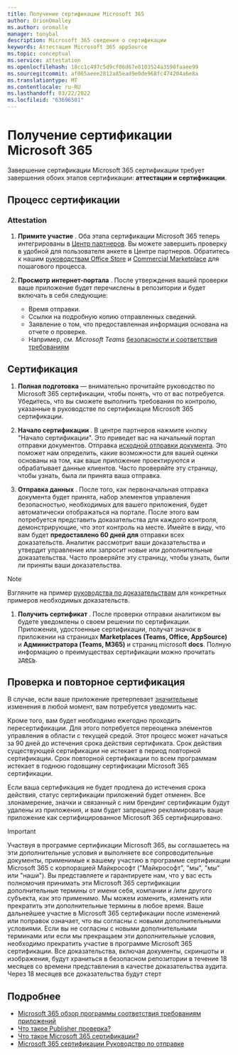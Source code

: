 ```yaml
---
title: Получение сертификации Microsoft 365
author: OrionOmalley
ms.author: oromalle
manager: tonybal
description: Microsoft 365 сведения о сертификации
keywords: Аттестация Microsoft 365 appSource
ms.topic: conceptual
ms.service: attestation
ms.openlocfilehash: 18cc1c497c5d9cf06d67e0103524a3598faaee99
ms.sourcegitcommit: af065aeee2812a85ead9e0de968fc474204a6e8a
ms.translationtype: MT
ms.contentlocale: ru-RU
ms.lasthandoff: 03/22/2022
ms.locfileid: "63696501"
---
```

# <a name="complete-microsoft-365-certification"></a>Получение сертификации Microsoft 365

Завершение сертификации Microsoft 365 сертификации требует завершения обоих этапов сертификации: **аттестации и** **сертификации**.


## <a name="certification-process"></a>Процесс сертификации

### <a name="attestation"></a>Attestation

1. **Примите участие** . Оба этапа сертификации Microsoft 365 теперь интегрированы в [Центр партнеров](https://partner.microsoft.com). Вы можете завершить проверку в удобной для пользователя анкете в Центре партнеров. Обратитесь к нашим [руководствам Office Store](../docs/userguide.md) и [Commercial Marketplace](/docs/saasuserguide.md) для пошагового процесса.

1. **Просмотр интернет-портала** . После утверждения вашей проверки ваше приложение будет перечислены в репозитории и будет включать в себя следующие:
   - Время отправки.
   - Ссылки на подробную копию отправленных сведений.
   - Заявление о том, что предоставленная информация основана на отчете о проверке.
   - Например, *см. Microsoft Teams* [безопасности и соответствия требованиям](../teams/teams-apps.md)


## <a name="certification"></a>Сертификация

1. **Полная подготовка** — внимательно прочитайте руководство по Microsoft 365 [](../docs/certification-submission-guide.md) сертификации, чтобы понять, что от вас потребуется. Убедитесь, что вы сможете выполнить требования [](../docs/certification-submission-guide.md#app-certification-criteria) по контролю, указанные в руководстве по сертификации Microsoft 365 сертификации.

1. **Начало сертификации** . В центре партнеров нажмите кнопку "Начало сертификации". Это приведет вас на начальный портал отправки документов. Отправка [исходной отправки документа](../docs/certification-submission-guide.md#initial-document-submission). Это поможет нам определить, какие возможности для вашей оценки основаны на том, как ваше приложение проектируются и обрабатывает данные клиентов. Часто проверяйте эту страницу, чтобы узнать, была ли принята ваша отправка.

1. **Отправка данных** . После того, как первоначальная отправка документа будет принята, набор элементов управления безопасностью, необходимых для вашего приложения, будет автоматически отображаться на портале. После этого вам потребуется представить доказательства для каждого контроля, демонстрирующие, что этот контроль на месте. Имейте в виду, что вам будет **предоставлено 60 дней для** отправки всех доказательств. Аналитик рассмотрит ваши доказательства и утвердит управление или запросит новые или дополнительные доказательства. Часто проверяйте эту страницу, чтобы узнать, были ли приняты ваши доказательства.

>[!NOTE]
> Взгляните на пример [руководства по доказательствам](../docs/certification-sample-evidence-guide.md) для конкретных примеров необходимых доказательств.

1. **Получить сертификат** . После проверки отправки аналитиком вы будете уведомлены о своем решении по сертификации. Приложения, удостоенные сертификации, получат значок в приложении на страницах **Marketplaces (Teams, Office, AppSource)** и **Администратора (Teams, M365)** и страниц microsoft **docs**. Полную информацию о преимуществах сертификации можно прочитать [здесь](../docs/enterprise-app-certification-guide.md#program-benefits).


## <a name="review-and-re-certification"></a>Проверка и повторное сертификация
В случае, если ваше приложение претерпевает [значительные](../docs/certification-submission-guide.md#significant-changes) изменения в любой момент, вам потребуется уведомить нас.

Кроме того, вам будет необходимо ежегодно проходить пересертификации. Для этого потребуется переоценка элементов управления в области с текущей средой. Этот процесс может начаться за 90 дней до истечения срока действия сертификата. Срок действия существующей сертификации не истекает в период повторной сертификации. Срок повторной сертификации по всем программам истекает в годнюю годовщину сертификации Microsoft 365 сертификации.

Если ваша сертификация не будет продлена до истечения срока действия, статус сертификации приложений будет отменен. Все злонамерение, значки и связанный с ним брендинг сертификации будут удалены из приложения, и вам будет запрещено рекламировать ваше приложение как сертифицированное Microsoft 365 сертифицировано.


> [!IMPORTANT]
> Участвуя в программе сертификации Microsoft 365, вы соглашаетесь на эти дополнительные условия и выполняете все сопроводительные документы, применимые к вашему участию в программе сертификации Microsoft 365 с корпорацией Майкрософт ("Майкрософт", "мы", "мы" или "наши"). Вы представляете и гарантируете нам, что у вас есть полномочия принимать эти Microsoft 365 сертификации дополнительные термины от имени себя, компании и /или другого субъекта, как это применимо. Мы можем изменить, изменить или прекратить эти дополнительные термины в любое время. Ваше дальнейшее участие в Microsoft 365 сертификации после изменений или поправок означает, что вы согласны с новыми дополнительными условиями. Если вы не согласны с новыми дополнительными терминами или если мы прекращаем эти дополнительные условия, необходимо прекратить участие в программе Microsoft 365 сертификации.
Все доказательства, включая документы, скриншоты и изображения, будут храниться в безопасном репозитории в течение 18 месяцев со времени представления в качестве доказательства аудита. Через 18 месяцев все доказательства будут стерт

## <a name="learn-more"></a>Подробнее

* [Microsoft 365 обзор программы соответствия требованиям приложений](~/overview.md)  
* [Что такое Publisher проверка?](https://docs.microsoft.com/azure/active-directory/develop/publisher-verification-overview)
* [Что такое Microsoft 365 сертификации?](~/docs/enterprise-app-certification-guide.md)  
* [Microsoft 365 сертификации Руководство по отправке](~/docs/certification-submission-guide.md)

